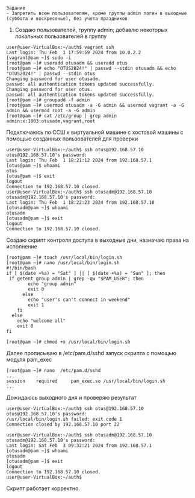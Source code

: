 ```
Задание
- Запретить всем пользователям, кроме группы admin логин в выходные (суббота и воскресенье), без учета праздников
```
1. Создаю пользователей, группу admin; добавлю некоторых локальных пользователей в группу
```
user@user-VirtualBox:~/auth$ vagrant ssh
Last login: Thu Feb  1 17:59:59 2024 from 10.0.2.2
[vagrant@pam ~]$ sudo -i
[root@pam ~]# useradd otusadm && useradd otus
[root@pam ~]# echo "OTUS2024!" | passwd --stdin otusadm && echo "OTUS2024!" | passwd --stdin otus
Changing password for user otusadm.
passwd: all authentication tokens updated successfully.
Changing password for user otus.
passwd: all authentication tokens updated successfully.
[root@pam ~]# groupadd -f admin
[root@pam ~]# usermod otusadm -a -G admin && usermod vagrant -a -G admin && usermod root -a -G admin
[root@pam ~]# cat /etc/group | grep admin
admin:x:1003:otusadm,vagrant,root
```
Подключаюсь по ССШ к виртуальной машине с хостовой машины с помощью созданных пользователей для проверки
```
user@user-VirtualBox:~/auth$ ssh otus@192.168.57.10
otus@192.168.57.10's password: 
Last login: Thu Feb  1 18:21:12 2024 from 192.168.57.1
[otus@pam ~]$ whoami
otus
[otus@pam ~]$ exit
logout
Connection to 192.168.57.10 closed.
user@user-VirtualBox:~/auth$ ssh otusadm@192.168.57.10
otusadm@192.168.57.10's password: 
Last login: Thu Feb  1 18:22:23 2024 from 192.168.57.10
[otusadm@pam ~]$ whoami
otusadm
[otusadm@pam ~]$ exit
logout
Connection to 192.168.57.10 closed.
```
Создаю скрипт контроля доступа в выходные дни, назначаю права на исполнение
```
[root@pam ~]# touch /usr/local/bin/login.sh
[root@pam ~]# nano /usr/local/bin/login.sh
#!/bin/bash
if [ $(date +%a) = "Sat" ] || [ $(date +%a) = "Sun" ]; then
 if getent group admin | grep -qw "$PAM_USER"; then
        echo "group admin"
        exit 0
      else
        echo "user's can't connect in weekend"
        exit 1
    fi
  else
    echo "welcome all"
    exit 0
fi

[root@pam ~]# chmod +x /usr/local/bin/login.sh
```
Далее прописываю в /etc/pam.d/sshd запуск скрипта с помощью модуля pam_exec
```
[root@pam ~]# nano  /etc/pam.d/sshd
...
session    required     pam_exec.so /usr/local/bin/login.sh
...
```
Дожидаюсь выходного дня и проверяю результат
```
user@user-VirtualBox:~/auth$ ssh otus@192.168.57.10
otus@192.168.57.10's password: 
/usr/local/bin/login.sh failed: exit code 1
Connection closed by 192.168.57.10 port 22

user@user-VirtualBox:~/auth$ ssh otusadm@192.168.57.10
otusadm@192.168.57.10's password: 
Last login: Sat Feb  3 09:32:21 2024 from 192.168.57.1
[otusadm@pam ~]$ whoami
otusadm
[otusadm@pam ~]$ exit
logout
Connection to 192.168.57.10 closed.
user@user-VirtualBox:~/auth$ 
```
Скрипт работает корректно.
